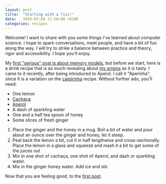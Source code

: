 ```yaml
---
layout: post
title:  "Starting with a fizz!"
date:   2020-03-04 11:50:00 +0100
categories: recipes
---
```

Welcome!  I want to share with you some things I've learned about computer science.  I hope to spark conversations, meet people, and have a bit of fun along the way.  I will try to strike a balance between practice and theory, rigor and accessibility.  I hope you'll enjoy.

My [first "serious" post is about memory models][mmp1], but before we start, here is a drink recipe that is as much revealing about [my origins][vitoria] as it is tasty.<!--more-->  I came to it recently, after being introduced to Aperol.  I call it "Aperinha", since it is a variation on the [caipirinha][caipirinha] recipe.  Without further ado, you'll need:

- One lemon
- [Cachaça][cachaca]
- [Aperol][aperol]
- A dash of sparkling water
- One and a half tea spoon of honey
- Some slices of fresh ginger

1. Place the ginger and the honey in a mug.  Boil a bit of water and pour about an ounce over the ginger and honey, let it steep.
2. Peal back the lemon a bit, cut it in half lengthwise and cross-sectionally.  Place the lemon in a glass and squeeze and mash it a bit to get some of the juices out
3. Mix in one shot of cachaça, one shot of Aperol, and dash or sparkling water.
4. Mix in the ginger honey water.  Add ice and stir.


Now that you are feeling good, to the [first post][mmp1].

[mmp1]: /programming-languages/2020/03/05/memory-models.html
[vitoria]: https://en.wikipedia.org/wiki/Vit%C3%B3ria,_Esp%C3%ADrito_Santo
[caipirinha]: https://en.wikipedia.org/wiki/Caipirinha
[cachaca]: https://en.wikipedia.org/wiki/Cacha%C3%A7a
[aperol]: https://en.wikipedia.org/wiki/Aperol
